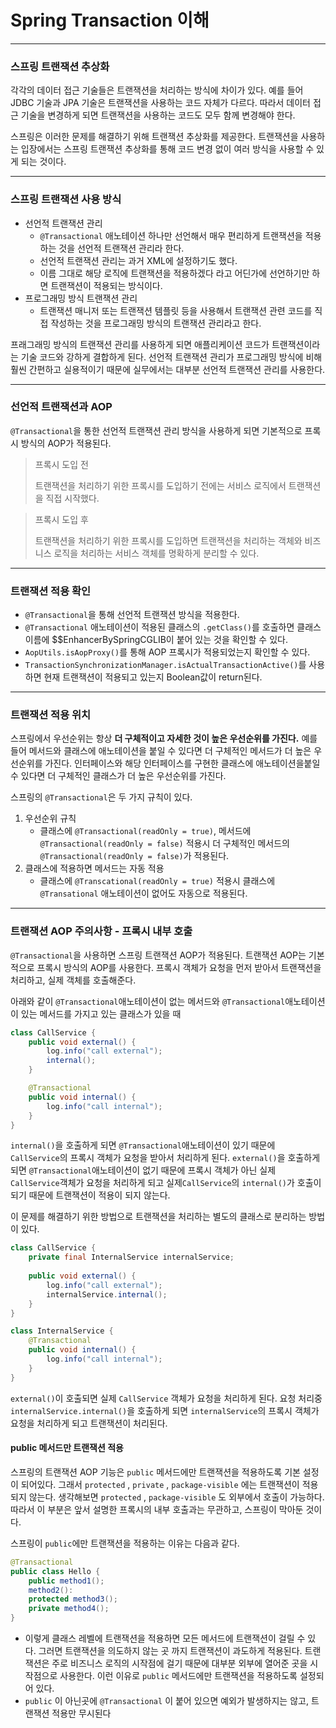# Spring Transaction 이해
***
### 스프링 트랜잭션 추상화
각각의 데이터 접근 기술들은 트랜잭션을 처리하는 방식에 차이가 있다.
예를 들어 JDBC 기술과 JPA 기술은 트랜잭션을 사용하는 코드 자체가 다르다.
따라서 데이터 접근 기술을 변경하게 되면 트랜잭션을 사용하는 코드도 모두 함께 변경해야 한다.

스프링은 이러한 문제를 해결하기 위해 트랜잭션 추상화를 제공한다.
트랜잭션을 사용하는 입장에서는 스프링 트랜잭션 추상화를 통해 코드 변경 없이 여러 방식을 사용할 수 있게 되는 것이다.
***
### 스프링 트랜잭션 사용 방식
* 선언적 트랜잭션 관리
  * ```@Transactional``` 애노테이션 하나만 선언해서 매우 편리하게 트랜잭션을 적용하는 것을 선언적 트랜잭션 관리라 한다.
  * 선언적 트랜잭션 관리는 과거 XML에 설정하기도 했다.
  * 이름 그대로 해당 로직에 트랜잭션을 적용하겠다 라고 어딘가에 선언하기만 하면 트랜잭션이 적용되는 방식이다.
* 프로그래밍 방식 트랜잭션 관리
  * 트랜잭션 매니저 또는 트랜잭션 템플릿 등을 사용해서 트랜잭션 관련 코드를 직접 작성하는 것을 프로그래밍 방식의 트랜잭션 관리라고 한다.

프래그래밍 방식의 트랜잭션 관리를 사용하게 되면 애플리케이션 코드가 트랜잭션이라는 기술 코드와 강하게 결합하게 된다.
선언적 트랜잭션 관리가 프로그래밍 방식에 비해 훨씬 간편하고 실용적이기 때문에 실무에서는 대부분 선언적 트랜잭션 관리를 사용한다.
***
### 선언적 트랜잭션과 AOP
```@Transactional```을 통한 선언적 트랜잭션 관리 방식을 사용하게 되면 기본적으로 프록시 방식의 AOP가 적용된다.


> 프록시 도입 전
> 
> 트랜잭션을 처리하기 위한 프록시를 도입하기 전에는 서비스 로직에서 트랜잭션을 직접 시작했다.

> 프록시 도입 후
>
> 트랜잭션을 처리하기 위한 프록시를 도입하면 트랜잭션을 처리하는 객체와 비즈니스 로직을 처리하는 서비스 객체를 명확하게 분리할 수 있다.
***
### 트랜잭션 적용 확인
* ```@Transactional```을 통해 선언적 트랜잭션 방식을 적용한다.
* ```@Transactional``` 애노테이션이 적용된 클래스의 ```.getClass()```를 호출하면 클래스 이름에 $$EnhancerBySpringCGLIB이 붙어 있는 것을 확인할 수 있다.
* ```AopUtils.isAopProxy()```를 통해 AOP 프록시가 적용되었는지 확인할 수 있다.
* ```TransactionSynchronizationManager.isActualTransactionActive()```를 사용하면 현재 트랜잭션이 적용되고 있는지 Boolean값이 return된다.
***
### 트랜잭션 적용 위치
스프링에서 우선순위는 항상 **더 구체적이고 자세한 것이 높은 우선순위를 가진다.**
예를 들어 메서드와 클래스에 애노테이션을 붙일 수 있다면 더 구체적인 메서드가 더 높은 우선순위를 가진다.
인터페이스와 해당 인터페이스를 구현한 클래스에 애노테이션을붙일 수 있다면 더 구체적인 클래스가 더 높은 우선순위를 가진다.


스프링의 ```@Transactional```은 두 가지 규칙이 있다.
1. 우선순위 규칙
   * 클래스에 ```@Transactional(readOnly = true)```, 메서드에 ```@Transactional(readOnly = false)``` 적용시
   더 구체적인 메서드의 ```@Transactional(readOnly = false)```가 적용된다.
2. 클래스에 적용하면 메서드는 자동 적용
   * 클래스에 ```@Transcational(readOnly = true)``` 적용시 클래스에 ```@Transational``` 애노테이션이 없어도 자동으로 적용된다.
***
### 트랜잭션 AOP 주의사항 - 프록시 내부 호출
```@Transactional```을 사용하면 스프링 트랜잭션 AOP가 적용된다.
트랜잭션 AOP는 기본적으로 프록시 방식의 AOP를 사용한다.
프록시 객체가 요청을 먼저 받아서 트랜잭션을 처리하고, 실제 객체를 호출해준다.

아래와 같이 ```@Transactional```애노테이션이 없는 메서드와  ```@Transactional```애노테이션이 있는 메서드를 가지고 있는 클래스가 있을 때
```java
class CallService {
    public void external() {
        log.info("call external");
        internal();
    }

    @Transactional
    public void internal() {
        log.info("call internal");
    }
}
```

```internal()```을 호출하게 되면 ```@Transactional```애노테이션이 있기 때문에 ```CallService```의 프록시 객체가 요청을 받아서 처리하게 된다.
```external()```을 호출하게 되면 ```@Transactional```애노테이션이 없기 때문에 프록시 객체가 아닌 실제 ```CallService```객체가 요청을 처리하게 되고
실제```CallService```의 ```internal()```가 호출이 되기 때문에 트랜잭션이 적용이 되지 않는다.
 
이 문제를 해결하기 위한 방법으로 트랜잭션을 처리하는 별도의 클래스로 분리하는 방법이 있다.
```java
class CallService {     
    private final InternalService internalService;
    
    public void external() {
        log.info("call external");
        internalService.internal();
    }
}

class InternalService { 
    @Transactional
    public void internal() {
        log.info("call internal");
    }
}
```
```external()```이 호출되면 실제 ```CallService``` 객체가 요청을 처리하게 된다.
요청 처리중 ```internalService.internal()```을 호출하게 되면 ```internalService```의 프록시 객체가 요청을 처리하게 되고
트랜잭션이 처리된다.

#### public 메서드만 트랜잭션 적용
스프링의 트랜잭션 AOP 기능은 ```public``` 메서드에만 트랜잭션을 적용하도록 기본 설정이 되어있다.
그래서 ```protected``` , ```private``` , ```package-visible``` 에는 트랜잭션이 적용되지 않는다. 생각해보면
```protected``` , ```package-visible``` 도 외부에서 호출이 가능하다. 따라서 이 부분은 앞서 설명한 프록시의
내부 호출과는 무관하고, 스프링이 막아둔 것이다.


스프링이 ```public```에만 트랜잭션을 적용하는 이유는 다음과 같다.
```java
@Transactional
public class Hello { 
    public method1();
    method2():
    protected method3();
    private method4();
}
```
* 이렇게 클래스 레벨에 트랜잭션을 적용하면 모든 메서드에 트랜잭션이 걸릴 수 있다. 그러면 트랜잭션을
  의도하지 않는 곳 까지 트랜잭션이 과도하게 적용된다. 트랜잭션은 주로 비즈니스 로직의 시작점에 걸기
  때문에 대부분 외부에 열어준 곳을 시작점으로 사용한다. 이런 이유로 ```public``` 메서드에만 트랜잭션을
  적용하도록 설정되어 있다.
* ```public``` 이 아닌곳에 ```@Transactional``` 이 붙어 있으면 예외가 발생하지는 않고, 트랜잭션 적용만
  무시된다


